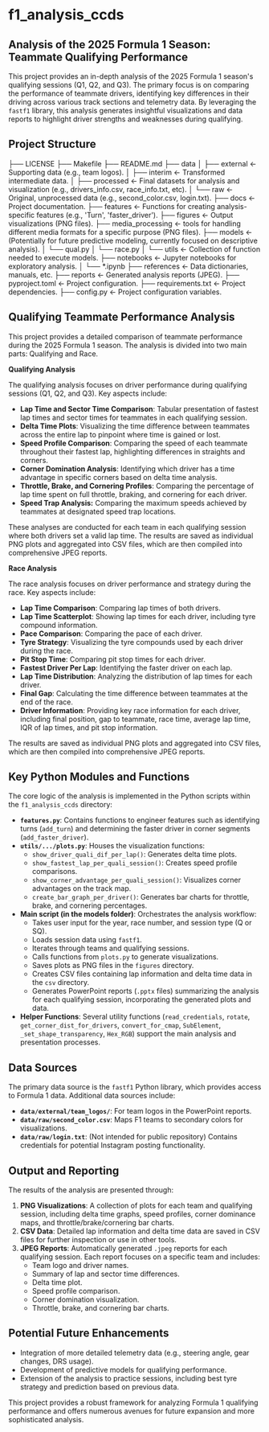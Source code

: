 # f1_analysis_ccds

## Analysis of the 2025 Formula 1 Season: Teammate Qualifying Performance

This project provides an in-depth analysis of the 2025 Formula 1 season's qualifying sessions (Q1, Q2, and Q3). The primary focus is on comparing the performance of teammate drivers, identifying key differences in their driving across various track sections and telemetry data. By leveraging the `fastf1` library, this analysis generates insightful visualizations and data reports to highlight driver strengths and weaknesses during qualifying.

## Project Structure
├── LICENSE
├── Makefile
├── README.md
├── data
│   ├── external       <- Supporting data (e.g., team logos).
│   ├── interim        <- Transformed intermediate data.
│   ├── processed      <- Final datasets for analysis and visualization (e.g., drivers_info.csv, race_info.txt, etc).
│   └── raw            <- Original, unprocessed data (e.g., second_color.csv, login.txt).
├── docs               <- Project documentation.
├── features           <- Functions for creating analysis-specific features (e.g., 'Turn', 'faster_driver').
├── figures            <- Output visualizations (PNG files).
├── media_processing   <- tools for handling different media formats for a specific purpose (PNG files).
├── models             <- (Potentially for future predictive modeling, currently focused on descriptive analysis).
│   └── qual.py
│   └── race.py
│   └── utils          <- Collection of function needed to execute models.
├── notebooks          <- Jupyter notebooks for exploratory analysis.
│   └── *.ipynb
├── references         <- Data dictionaries, manuals, etc.
├── reports            <- Generated analysis reports (JPEG).
├── pyproject.toml     <- Project configuration.
├── requirements.txt   <- Project dependencies.
├── config.py          <- Project configuration variables.


## Qualifying Teammate Performance Analysis
This project provides a detailed comparison of teammate performance during the 2025 Formula 1 season. The analysis is divided into two main parts: Qualifying and Race.

**Qualifying Analysis**

The qualifying analysis focuses on driver performance during qualifying sessions (Q1, Q2, and Q3). Key aspects include:

* **Lap Time and Sector Time Comparison**: Tabular presentation of fastest lap times and sector times for teammates in each qualifying session.
* **Delta Time Plots**: Visualizing the time difference between teammates across the entire lap to pinpoint where time is gained or lost.
* **Speed Profile Comparison**: Comparing the speed of each teammate throughout their fastest lap, highlighting differences in straights and corners.
* **Corner Domination Analysis**: Identifying which driver has a time advantage in specific corners based on delta time analysis.
* **Throttle, Brake, and Cornering Profiles**: Comparing the percentage of lap time spent on full throttle, braking, and cornering for each driver.
* **Speed Trap Analysis:** Comparing the maximum speeds achieved by teammates at designated speed trap locations.

These analyses are conducted for each team in each qualifying session where both drivers set a valid lap time.  The results are saved as individual PNG plots and aggregated into CSV files, which are then compiled into comprehensive JPEG reports.

**Race Analysis**

The race analysis focuses on driver performance and strategy during the race. Key aspects include:
* **Lap Time Comparison**: Comparing lap times of both drivers.
* **Lap Time Scatterplot**: Showing lap times for each driver, including tyre compound information.
* **Pace Comparison**: Comparing the pace of each driver.
* **Tyre Strategy**: Visualizing the tyre compounds used by each driver during the race.
* **Pit Stop Time**: Comparing pit stop times for each driver.
* **Fastest Driver Per Lap**: Identifying the faster driver on each lap.
* **Lap Time Distribution**: Analyzing the distribution of lap times for each driver.
* **Final Gap**: Calculating the time difference between teammates at the end of the race.
* **Driver Information**: Providing key race information for each driver, including final position, gap to teammate, race time, average lap time, IQR of lap times, and pit stop information.

The results are saved as individual PNG plots and aggregated into CSV files, which are then compiled into comprehensive JPEG reports.

## Key Python Modules and Functions

The core logic of the analysis is implemented in the Python scripts within the `f1_analysis_ccds` directory:

* **`features.py`**: Contains functions to engineer features such as identifying turns (`add_turn`) and determining the faster driver in corner segments (`add_faster_driver`).
* **`utils/.../plots.py`**: Houses the visualization functions:
    * `show_driver_quali_dif_per_lap()`: Generates delta time plots.
    * `show_fastest_lap_per_quali_session()`: Creates speed profile comparisons.
    * `show_corner_advantage_per_quali_session()`: Visualizes corner advantages on the track map.
    * `create_bar_graph_per_driver()`: Generates bar charts for throttle, brake, and cornering percentages.
* **Main script (in the models folder)**: Orchestrates the analysis workflow:
    * Takes user input for the year, race number, and session type (Q or SQ).
    * Loads session data using `fastf1`.
    * Iterates through teams and qualifying sessions.
    * Calls functions from `plots.py` to generate visualizations.
    * Saves plots as PNG files in the `figures` directory.
    * Creates CSV files containing lap information and delta time data in the `csv` directory.
    * Generates PowerPoint reports (`.pptx` files) summarizing the analysis for each qualifying session, incorporating the generated plots and data.
* **Helper Functions**: Several utility functions (`read_credentials`, `rotate`, `get_corner_dist_for_drivers`, `convert_for_cmap`, `SubElement`, `_set_shape_transparency`, `Hex_RGB`) support the main analysis and presentation processes.

## Data Sources

The primary data source is the `fastf1` Python library, which provides access to Formula 1 data. Additional data sources include:

* **`data/external/team_logos/`**: For team logos in the PowerPoint reports.
* **`data/raw/second_color.csv`**: Maps F1 teams to secondary colors for visualizations.
* **`data/raw/login.txt`**: (Not intended for public repository) Contains credentials for potential Instagram posting functionality.

## Output and Reporting

The results of the analysis are presented through:

1.  **PNG Visualizations**: A collection of plots for each team and qualifying session, including delta time graphs, speed profiles, corner dominance maps, and throttle/brake/cornering bar charts.
2.  **CSV Data**: Detailed lap information and delta time data are saved in CSV files for further inspection or use in other tools.
3.  **JPEG Reports**: Automatically generated `.jpeg` reports for each qualifying session. Each report focuses on a specific team and includes:
    * Team logo and driver names.
    * Summary of lap and sector time differences.
    * Delta time plot.
    * Speed profile comparison.
    * Corner domination visualization.
    * Throttle, brake, and cornering bar charts.

## Potential Future Enhancements

* Integration of more detailed telemetry data (e.g., steering angle, gear changes, DRS usage).
* Development of predictive models for qualifying performance.
* Extension of the analysis to practice sessions, including best tyre strategy and prediction based on previous data.

This project provides a robust framework for analyzing Formula 1 qualifying performance and offers numerous avenues for future expansion and more sophisticated analysis.